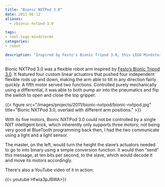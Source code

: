 ```yaml
---
title: "Bionic NXTPod 3.0"
date: 2011-06-12
aliases:
  - /bionic-nxtpod-3.0

tags:
- tool-lego-mindstorms
categories:
- robot

description: "Inspired by Festo's Bionic Tripod 3.0, this LEGO Mindstorms NXT robot used four linear actuators to position a grabber on a flexible robot arm."
---
```


Bionic NXTPod 3.0 was a flexible robot arm inspired by [Festo’s Bionic Tripod 3.0](http://web.archive.org/web/20160315002745/https://www.festo.com/cms/en_corp/11371.htm). It featured four custom linear actuators that pushed four independent flexible rods up and down, making the arm able to tilt in any direction fairly quickly. A fifth motor served two functions. Controlled purely mechanically using a differential, it was able to both pump air into the pneumatics and flip the switch to open and close the top gripper.</p>

{{< figure src="/images/projects/2011/bionic-nxtpod/bionic-nxtpod.jpg" title="Bionic NXTPod 3.0, overlaid with different arm positions." >}}

With its five motors, Bionic NXTPod 3.0 could not be controlled by a single NXT intelligent brick, which inherently only supports three motors; not being very good at BlueTooth programming back then, I had the two communicate using a light and a light sensor.

The master, on the left, would turn the height the slave’s actuators needed to go to into binary using a simple conversion function. It would then “send” this message, at ten bits per second, to the slave, which would decode it and move its motors accordingly.

There's also a YouTube video of it in action:

{{< youtube Hfwia3pJBWA>}}